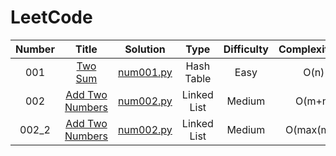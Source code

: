 # LeetCode


| **Number** | **Title** | **Solution** | **Type** | **Difficulty** |**Complexity(T)** |**Complexity(S)** |**Time** |**Beats** |
| :---: |  :---:  |  :---: |  :---: |  :---:  | :---: |  :---:  |  :---:  |  :---:  |
| 001 | [Two Sum](https://leetcode.com/problems/two-sum/) | [num001.py](/python/num001.py) | Hash Table | Easy |O(n)|O(n)| 32 ms |98.23%|
| 002 | [Add Two Numbers](https://leetcode.com/problems/add-two-numbers/description/) | [num002.py](/python/num002.py) | Linked List | Medium |O(m+n) | O(m+n)| 125 ms	 |57.29%|
| 002_2 | [Add Two Numbers](https://leetcode.com/problems/add-two-numbers/description/) | [num002.py](/python/num002_2.py) | Linked List | Medium |O(max(m,n) | O(max(m,n)| 106 ms	 |99.06%|